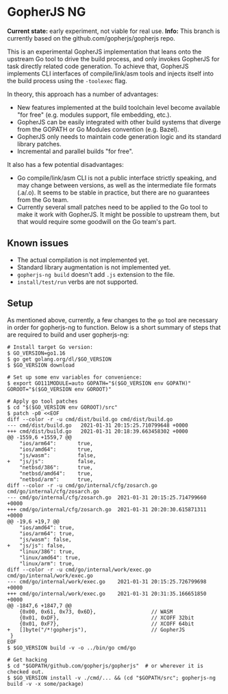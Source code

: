 # GopherJS NG

**Current state:** early experiment, not viable for real use.
**Info:** This branch is currently based on the github.com/gopherjs/gopherjs repo.

This is an experimental GopherJS implementation that leans onto the upstream Go tool to drive the build process, and only invokes GopherJS for task directly related code generation. To achieve that, GopherJS implements CLI interfaces of compile/link/asm tools and injects itself into the build process using the `-toolexec` flag.

In theory, this approach has a number of advantages:

- New features implemented at the build toolchain level become available "for free" (e.g. modules support, file embedding, etc.).
- GopherJS can be easily integrated with other build systems that diverge from the GOPATH or Go Modules convention (e.g. Bazel).
- GopherJS only needs to maintain code generation logic and its standard library patches.
- Incremental and parallel builds "for free".

It also has a few potential disadvantages:

- Go compile/link/asm CLI is not a public interface strictly speaking, and may change between versions, as well as the intermediate file formats (.a/.o). It seems to be stable in practice, but there are no guarantees from the Go team.
- Currently several small patches need to be applied to the Go tool to make it work with GopherJS. It might be possible to upstream them, but that would require some goodwill on the Go team's part.

## Known issues

- The actual compilation is not implemented yet.
- Standard library augmentation is not implemented yet.
- `gopherjs-ng build` doesn't add `.js` extension to the file.
- `install/test/run` verbs are not supported.

## Setup

As mentioned above, currently, a few changes to the `go` tool are necessary in order for gopherjs-ng to function. Below is a short summary of steps that are required to build and user gopherjs-ng:

```
# Install target Go version:
$ GO_VERSION=go1.16
$ go get golang.org/dl/$GO_VERSION
$ $GO_VERSION download

# Set up some env variables for convenience:
$ export GO111MODULE=auto GOPATH="$($GO_VERSION env GOPATH)" GOROOT="$($GO_VERSION env GOROOT)"

# Apply go tool patches
$ cd "$($GO_VERSION env GOROOT)/src"
$ patch -p0 <<EOF
diff --color -r -u cmd/dist/build.go cmd/dist/build.go
--- cmd/dist/build.go	2021-01-31 20:15:25.710799648 +0000
+++ cmd/dist/build.go	2021-01-31 20:18:39.663458302 +0000
@@ -1559,6 +1559,7 @@
 	"ios/arm64":       true,
 	"ios/amd64":       true,
 	"js/wasm":         false,
+	"js/js":           false,
 	"netbsd/386":      true,
 	"netbsd/amd64":    true,
 	"netbsd/arm":      true,
diff --color -r -u cmd/go/internal/cfg/zosarch.go cmd/go/internal/cfg/zosarch.go
--- cmd/go/internal/cfg/zosarch.go	2021-01-31 20:15:25.714799660 +0000
+++ cmd/go/internal/cfg/zosarch.go	2021-01-31 20:20:30.615871311 +0000
@@ -19,6 +19,7 @@
 	"ios/amd64": true,
 	"ios/arm64": true,
 	"js/wasm": false,
+	"js/js": false,
 	"linux/386": true,
 	"linux/amd64": true,
 	"linux/arm": true,
diff --color -r -u cmd/go/internal/work/exec.go cmd/go/internal/work/exec.go
--- cmd/go/internal/work/exec.go	2021-01-31 20:15:25.726799698 +0000
+++ cmd/go/internal/work/exec.go	2021-01-31 20:31:35.166651850 +0000
@@ -1847,6 +1847,7 @@
 	{0x00, 0x61, 0x73, 0x6D},                  // WASM
 	{0x01, 0xDF},                              // XCOFF 32bit
 	{0x01, 0xF7},                              // XCOFF 64bit
+	[]byte("/*!gopherjs"),                     // GopherJS
 }
EOF
$ $GO_VERSION build -v -o ../bin/go cmd/go

# Get hacking
$ cd "$GOPATH/github.com/gopherjs/gopherjs"  # or wherever it is checked out.
$ $GO_VERSION install -v ./cmd/... && (cd "$GOPATH/src"; gopherjs-ng build -v -x some/package)
```
